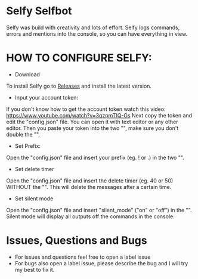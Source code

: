 # Selfy Selfbot
Selfy was build with creativity and lots of effort.
Selfy logs commands, errors and mentions into the console,
so you can have everything in view.

# HOW TO CONFIGURE SELFY:

- Download

To install Selfy go to [Releases](https://github.com/hris69/Selfy-Selfbot/releases)
and install the latest version.

- Input your account token:

If you don't know how to get the account token watch this video:
https://www.youtube.com/watch?v=3qzpmTIQ-Gs
Next copy the token and edit the "config.json" file.
You can open it with text editor or any other editor.
Then you paste your token into the two "", make sure you don't double the "".

- Set Prefix:

Open the "config.json" file and insert your prefix (eg. ! or .) in the two "".

- Set delete timer

Open the "config.json" file and insert the delete timer (eg. 40 or 50) WITHOUT the "".
This will delete the messages after a certain time.

- Set silent mode

Open the "config.json" file and insert "silent_mode" ("on" or "off") in the "".
Silent mode will display all outputs off the commands in the console.


# Issues, Questions and Bugs

- For issues and questions feel free to open a label issue
- For bugs also open a label issue, please describe the bug and I will try my best to fix it.

